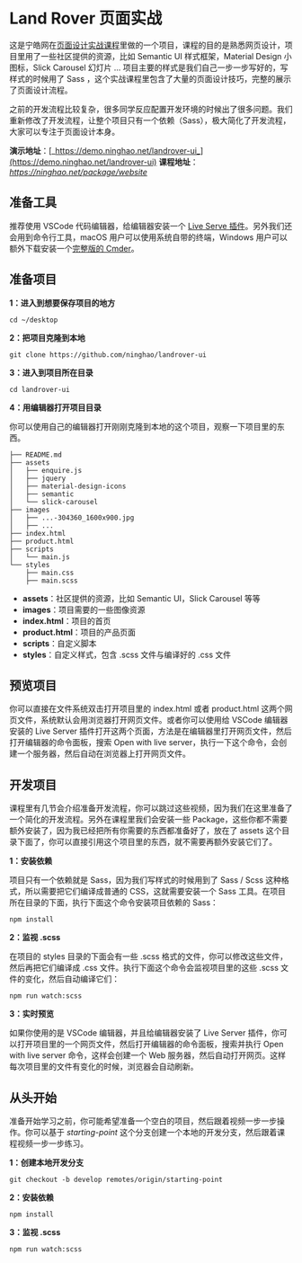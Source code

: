 # Land Rover 页面实战

这是宁皓网在[页面设计实战课程](https://ninghao.net/package/website)里做的一个项目，课程的目的是熟悉网页设计，项目里用了一些社区提供的资源，比如 Semantic UI 样式框架，Material Design 小图标，Slick Carousel 幻灯片 ... 项目主要的样式是我们自己一步一步写好的，写样式的时候用了 Sass ，这个实战课程里包含了大量的页面设计技巧，完整的展示了页面设计流程。

之前的开发流程比较复杂，很多同学反应配置开发环境的时候出了很多问题。我们重新修改了开发流程，让整个项目只有一个依赖（Sass），极大简化了开发流程，大家可以专注于页面设计本身。

**演示地址**：[_https://demo.ninghao.net/landrover-ui_](https://demo.ninghao.net/landrover-ui)
**课程地址**：_https://ninghao.net/package/website_

## 准备工具

推荐使用 VSCode 代码编辑器，给编辑器安装一个 [Live Serve 插件](https://marketplace.visualstudio.com/items?itemName=ritwickdey.LiveServer)。另外我们还会用到命令行工具，macOS 用户可以使用系统自带的终端，Windows 用户可以额外下载安装一个[完整版的 Cmder](https://ninghao.net/video/8068)。

## 准备项目

**1：进入到想要保存项目的地方**

```
cd ~/desktop
```

**2：把项目克隆到本地**

```
git clone https://github.com/ninghao/landrover-ui
```

**3：进入到项目所在目录**

```
cd landrover-ui
```

**4：用编辑器打开项目目录**

你可以使用自己的编辑器打开刚刚克隆到本地的这个项目，观察一下项目里的东西。

```
├── README.md
├── assets
│   ├── enquire.js
│   ├── jquery
│   ├── material-design-icons
│   ├── semantic
│   └── slick-carousel
├── images
│   ├── ...-304360_1600x900.jpg
│   ├── ...
├── index.html
├── product.html
├── scripts
│   └── main.js
└── styles
    ├── main.css
    ├── main.scss
```

- **assets**：社区提供的资源，比如 Semantic UI，Slick Carousel 等等
- **images**：项目需要的一些图像资源
- **index.html**：项目的首页
- **product.html**：项目的产品页面
- **scripts**：自定义脚本
- **styles**：自定义样式，包含 .scss 文件与编译好的 .css 文件

## 预览项目

你可以直接在文件系统双击打开项目里的 index.html 或者 product.html 这两个网页文件，系统默认会用浏览器打开网页文件。或者你可以使用给 VSCode 编辑器安装的 Live Server 插件打开这两个页面，方法是在编辑器里打开网页文件，然后打开编辑器的命令面板，搜索 Open with live server，执行一下这个命令，会创建一个服务器，然后自动在浏览器上打开网页文件。

## 开发项目

课程里有几节会介绍准备开发流程，你可以跳过这些视频，因为我们在这里准备了一个简化的开发流程。另外在课程里我们会安装一些 Package，这些你都不需要额外安装了，因为我已经把所有你需要的东西都准备好了，放在了 assets 这个目录下面了，你可以直接引用这个项目里的东西，就不需要再额外安装它们了。

**1：安装依赖**

项目只有一个依赖就是 Sass，因为我们写样式的时候用到了 Sass / Scss 这种格式，所以需要把它们编译成普通的 CSS，这就需要安装一个 Sass 工具。在项目所在目录的下面，执行下面这个命令安装项目依赖的 Sass：

```
npm install
```

**2：监视 .scss**

在项目的 styles 目录的下面会有一些 .scss 格式的文件，你可以修改这些文件，然后再把它们编译成 .css 文件。执行下面这个命令会监视项目里的这些 .scss 文件的变化，然后自动编译它们：

```
npm run watch:scss
```

**3：实时预览**

如果你使用的是 VSCode 编辑器，并且给编辑器安装了 Live Server 插件，你可以打开项目里的一个网页文件，然后打开编辑器的命令面板，搜索并执行 Open with live server 命令，这样会创建一个 Web 服务器，然后自动打开网页。这样每次项目里的文件有变化的时候，浏览器会自动刷新。

## 从头开始

准备开始学习之前，你可能希望准备一个空白的项目，然后跟着视频一步一步操作。你可以基于 _starting-point_ 这个分支创建一个本地的开发分支，然后跟着课程视频一步一步练习。

**1：创建本地开发分支**

```
git checkout -b develop remotes/origin/starting-point
```

**2：安装依赖**

```
npm install
```

**3：监视 .scss**

```
npm run watch:scss
```
